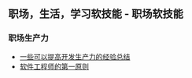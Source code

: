 ## 职场，生活，学习软技能 - 职场软技能

### 职场生产力
- [一些可以提高开发生产力的经验总结](https://mp.weixin.qq.com/s/O389xZymmD2_Gy50DqxzvQ)
- [软件工程师的第一原则](https://addyosmani.com/blog/first-principles-thinking-software-engineers/)